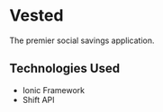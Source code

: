Vested
=======

The premier social savings application.


Technologies Used
------------------
* Ionic Framework
* Shift API